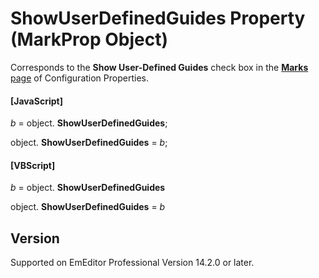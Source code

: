 # ShowUserDefinedGuides Property (MarkProp Object)

Corresponds to the **Show User-Defined Guides** check box in the [**Marks** page](../../dlg/properties/marks/index) of Configuration Properties.

#### \[JavaScript\]

_b_ =
object. **ShowUserDefinedGuides**;

object. **ShowUserDefinedGuides** = _b_;

#### \[VBScript\]

_b_ =
object. **ShowUserDefinedGuides**

object. **ShowUserDefinedGuides** = _b_

## Version

Supported on EmEditor Professional Version 14.2.0 or later.
